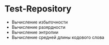 # Test-Repository
<ul>
 <li>Вычисление избыточности</li>
 <li>Вычисление разярдности</li>
 <li>Вычисление энтропии</li>
 <li>Вычисление средней длины кодового слова</li>
</ul>
